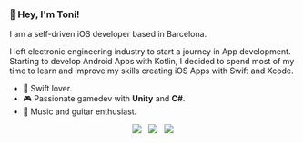 ### 👋 Hey, I'm Toni! 

I am a self-driven iOS developer based in Barcelona.

I left electronic engineering industry to start a journey in App development. Starting to develop Android Apps with Kotlin, I decided to spend most of my time to learn and improve my skills creating iOS Apps with Swift and Xcode.

- 📱 Swift lover.
- 🎮 Passionate gamedev with **Unity** and **C#**.
- 🎸 Music and guitar enthusiast.

<p align="center">
  <a href="https://www.linkedin.com/in/tonilozano/"><img src="https://img.shields.io/static/v1?label=LinkedIn&message=toni%20lozano&color=blue&style=for-the-badge&logo=linkedin&logoColor=white"></a>&nbsp;&nbsp;
  <a href="https://twitter.com/Anthonayer"><img src="https://img.shields.io/static/v1?label=Twitter&message=@Anthonayer&color=green&style=for-the-badge&logo=twitter&logoColor=white"></a>&nbsp;&nbsp;
  <a href="https://github.com/ajlozano/iOS-Portfolio"><img src="https://img.shields.io/static/v1?label=Portfolio&message=Toni%20Lozano&color=red&style=for-the-badge&logo=github&logoColor=white"></a>
